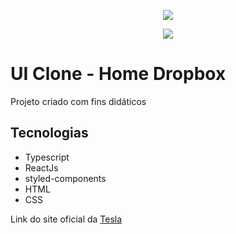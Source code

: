 <p align="center">
  <img src="https://user-images.githubusercontent.com/24718475/99108038-85e38e80-25c5-11eb-9c72-377895944b36.gif">
</p>

<p align="center">
  <img src="https://user-images.githubusercontent.com/24718475/99108043-867c2500-25c5-11eb-986b-1404b10b3661.gif">
</p>

<h1>UI Clone - Home Dropbox</h1>
<p>Projeto criado com fins didáticos</p>

<h2>Tecnologias</h2>
<ul>
  <li>Typescript</li>
  <li>ReactJs</li>
  <li>styled-components</li>
  <li>HTML</li>
  <li>CSS</li>
</ul>

<p>Link do site oficial da <a href="https://www.tesla.com/">Tesla</a></p>
